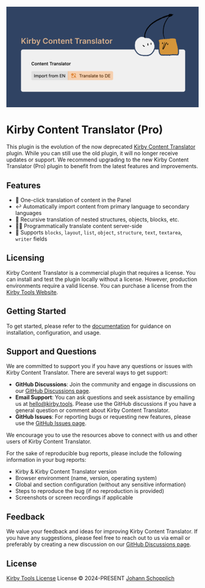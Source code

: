 [![Kirby Content Translator](./.github/social-card.png)](https://kirby.tools/content-translator)

# Kirby Content Translator (Pro)

This plugin is the evolution of the now deprecated [Kirby Content Translator](https://github.com/johannschopplich/kirby-content-translator) plugin. While you can still use the old plugin, it will no longer receive updates or support. We recommend upgrading to the new Kirby Content Translator (Pro) plugin to benefit from the latest features and improvements.

## Features

- 🥟 One-click translation of content in the Panel
- ↩️ Automatically import content from primary language to secondary languages
- 🤿 Recursive translation of nested structures, objects, blocks, etc.
- 👩‍🔧 Programmatically translate content server-side
- 🌾 Supports `blocks`, `layout`, `list`, `object`, `structure`, `text`, `textarea`, `writer` fields

## Licensing

Kirby Content Translator is a commercial plugin that requires a license. You can install and test the plugin locally without a license. However, production environments require a valid license. You can purchase a license from the [Kirby Tools Website](https://kirby.tools/content-translator).

## Getting Started

To get started, please refer to the [documentation](https://kirby.tools/docs/content-translator) for guidance on installation, configuration, and usage.

## Support and Questions

We are committed to support you if you have any questions or issues with Kirby Content Translator. There are several ways to get support:

- **GitHub Discussions**: Join the community and engage in discussions on our [GitHub Discussions page](https://github.com/kirby.tools/kirby-content-translator/discussions).
- **Email Support**: You can ask questions and seek assistance by emailing us at [hello@kirby.tools](mailto:hello@kirby.tools). Please use the GitHub discussions if you have a general question or comment about Kirby Content Translator.
- **GitHub Issues**: For reporting bugs or requesting new features, please use the [GitHub Issues page](https://github.com/kirby.tools/kirby-content-translator/issues).

We encourage you to use the resources above to connect with us and other users of Kirby Content Translator.

For the sake of reproducible bug reports, please include the following information in your bug reports:

- Kirby & Kirby Content Translator version
- Browser environment (name, version, operating system)
- Global and section configuration (without any sensitive information)
- Steps to reproduce the bug (if no reproduction is provided)
- Screenshots or screen recordings if applicable

## Feedback

We value your feedback and ideas for improving Kirby Content Translator. If you have any suggestions, please feel free to reach out to us via email or preferably by creating a new discussion on our [GitHub Discussions page](https://github.com/kirby.tools/kirby-content-translator/discussions).

## License

[Kirby Tools License](./LICENSE.md) License © 2024-PRESENT [Johann Schopplich](https://github.com/johannschopplich)
